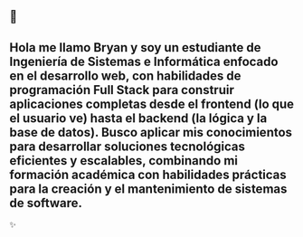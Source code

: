 🔭
-----------------------------------------------------------------------------------------------------------------------------------------------------------------------------------------
Hola me llamo Bryan y soy un estudiante de Ingeniería de Sistemas e Informática enfocado en el desarrollo web, con habilidades de programación Full Stack para construir aplicaciones completas desde el frontend (lo que el usuario ve) hasta el backend (la lógica y la base de datos). Busco aplicar mis conocimientos para desarrollar soluciones tecnológicas eficientes y escalables, combinando mi formación académica con habilidades prácticas para la creación y el mantenimiento de sistemas de software. 
-----------------------------------------------------------------------------------------------------------------------------------------------------------------------------------------
✨
